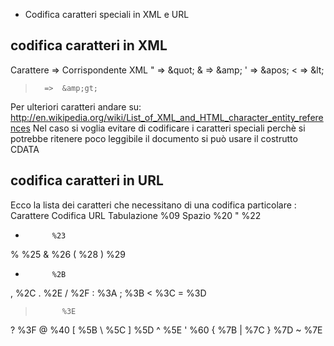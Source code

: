 
-  Codifica caratteri speciali in XML e URL



## codifica caratteri in XML

Carattere	=>	Corrispondente XML
"		=>	&amp;quot;
&amp; 		=>	&amp;amp;
&apos;		=>	&amp;apos;
<		=>	&amp;lt;
>		=>	&amp;gt;


Per ulteriori caratteri andare su: http://en.wikipedia.org/wiki/List_of_XML_and_HTML_character_entity_references
Nel caso si voglia evitare di codificare i caratteri speciali perchè si potrebbe ritenere poco leggibile il documento si può usare il costrutto CDATA




## codifica caratteri in URL


Ecco la lista dei caratteri che necessitano di una codifica particolare :
Carattere 	Codifica URL
Tabulazione 	%09
Spazio 	        %20
" 	        %22
-  	        %23
% 	        %25
&amp; 	        %26
( 	        %28
) 	        %29
+ 	        %2B
, 	        %2C
. 	        %2E
/ 	        %2F
: 	        %3A
; 	        %3B
< 	        %3C
= 	        %3D
> 	        %3E
? 	        %3F
@ 	        %40
[ 	        %5B
\ 	        %5C
] 	        %5D
^ 	        %5E
' 	        %60
{ 	        %7B
| 	        %7C
} 	        %7D
~ 	        %7E



